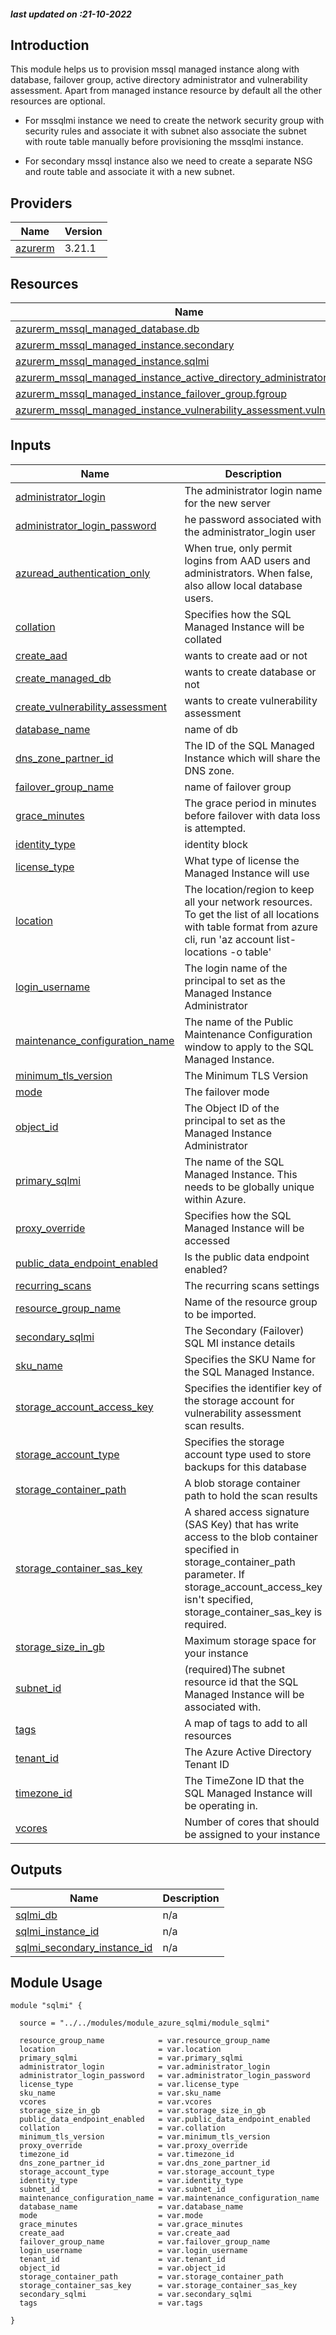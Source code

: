 <!-- BEGIN_TF_DOCS -->
##### last updated on :21-10-2022

## Introduction

This module helps us to provision mssql managed instance along with database, failover group, active directory administrator and vulnerability assessment. Apart from managed instance resource by default all the other resources are optional.

* For mssqlmi instance we need to create the network security group with security rules and associate it with subnet also associate the subnet with route table manually before provisioning the mssqlmi instance.

* For secondary mssql instance also we need to create a separate NSG and route table and associate it with a new subnet.



## Providers

| Name | Version |
|------|---------|
| <a name="provider_azurerm"></a> [azurerm](#provider\_azurerm) | 3.21.1 |


## Resources

| Name | Type |
|------|------|
| [azurerm_mssql_managed_database.db](https://registry.terraform.io/providers/hashicorp/azurerm/latest/docs/resources/mssql_managed_database) | resource |
| [azurerm_mssql_managed_instance.secondary](https://registry.terraform.io/providers/hashicorp/azurerm/latest/docs/resources/mssql_managed_instance) | resource |
| [azurerm_mssql_managed_instance.sqlmi](https://registry.terraform.io/providers/hashicorp/azurerm/latest/docs/resources/mssql_managed_instance) | resource |
| [azurerm_mssql_managed_instance_active_directory_administrator.aad](https://registry.terraform.io/providers/hashicorp/azurerm/latest/docs/resources/mssql_managed_instance_active_directory_administrator) | resource |
| [azurerm_mssql_managed_instance_failover_group.fgroup](https://registry.terraform.io/providers/hashicorp/azurerm/latest/docs/resources/mssql_managed_instance_failover_group) | resource |
| [azurerm_mssql_managed_instance_vulnerability_assessment.vulnerability](https://registry.terraform.io/providers/hashicorp/azurerm/latest/docs/resources/mssql_managed_instance_vulnerability_assessment) | resource |

## Inputs

| Name | Description | Type | Default | Required |
|------|-------------|------|---------|:--------:|
| <a name="input_administrator_login"></a> [administrator\_login](#input\_administrator\_login) | The administrator login name for the new server | `string` | n/a | yes |
| <a name="input_administrator_login_password"></a> [administrator\_login\_password](#input\_administrator\_login\_password) | he password associated with the administrator\_login user | `string` | n/a | yes |
| <a name="input_azuread_authentication_only"></a> [azuread\_authentication\_only](#input\_azuread\_authentication\_only) | When true, only permit logins from AAD users and administrators. When false, also allow local database users. | `bool` | `false` | no |
| <a name="input_collation"></a> [collation](#input\_collation) | Specifies how the SQL Managed Instance will be collated | `string` | `"SQL_Latin1_General_CP1_CI_AS"` | no |
| <a name="input_create_aad"></a> [create\_aad](#input\_create\_aad) | wants to create aad or not | `bool` | `false` | no |
| <a name="input_create_managed_db"></a> [create\_managed\_db](#input\_create\_managed\_db) | wants to create database or not | `bool` | `false` | no |
| <a name="input_create_vulnerability_assessment"></a> [create\_vulnerability\_assessment](#input\_create\_vulnerability\_assessment) | wants to create vulnerability assessment | `bool` | `false` | no |
| <a name="input_database_name"></a> [database\_name](#input\_database\_name) | name of db | `string` | n/a | yes |
| <a name="input_dns_zone_partner_id"></a> [dns\_zone\_partner\_id](#input\_dns\_zone\_partner\_id) | The ID of the SQL Managed Instance which will share the DNS zone. | `string` | `null` | no |
| <a name="input_failover_group_name"></a> [failover\_group\_name](#input\_failover\_group\_name) | name of failover group | `map(any)` | n/a | yes |
| <a name="input_grace_minutes"></a> [grace\_minutes](#input\_grace\_minutes) | The grace period in minutes before failover with data loss is attempted. | `string` | `null` | no |
| <a name="input_identity_type"></a> [identity\_type](#input\_identity\_type) | identity block | `string` | `null` | no |
| <a name="input_license_type"></a> [license\_type](#input\_license\_type) | What type of license the Managed Instance will use | `string` | n/a | yes |
| <a name="input_location"></a> [location](#input\_location) | The location/region to keep all your network resources. To get the list of all locations with table format from azure cli, run 'az account list-locations -o table' | `string` | `"East US"` | no |
| <a name="input_login_username"></a> [login\_username](#input\_login\_username) | The login name of the principal to set as the Managed Instance Administrator | `string` | n/a | yes |
| <a name="input_maintenance_configuration_name"></a> [maintenance\_configuration\_name](#input\_maintenance\_configuration\_name) | The name of the Public Maintenance Configuration window to apply to the SQL Managed Instance. | `string` | `"SQL_Default"` | no |
| <a name="input_minimum_tls_version"></a> [minimum\_tls\_version](#input\_minimum\_tls\_version) | The Minimum TLS Version | `string` | `"1.2"` | no |
| <a name="input_mode"></a> [mode](#input\_mode) | The failover mode | `string` | n/a | yes |
| <a name="input_object_id"></a> [object\_id](#input\_object\_id) | The Object ID of the principal to set as the Managed Instance Administrator | `string` | n/a | yes |
| <a name="input_primary_sqlmi"></a> [primary\_sqlmi](#input\_primary\_sqlmi) | The name of the SQL Managed Instance. This needs to be globally unique within Azure. | `string` | n/a | yes |
| <a name="input_proxy_override"></a> [proxy\_override](#input\_proxy\_override) | Specifies how the SQL Managed Instance will be accessed | `string` | `"Default"` | no |
| <a name="input_public_data_endpoint_enabled"></a> [public\_data\_endpoint\_enabled](#input\_public\_data\_endpoint\_enabled) | Is the public data endpoint enabled? | `bool` | `false` | no |
| <a name="input_recurring_scans"></a> [recurring\_scans](#input\_recurring\_scans) | The recurring scans settings | `map(any)` | `null` | no |
| <a name="input_resource_group_name"></a> [resource\_group\_name](#input\_resource\_group\_name) | Name of the resource group to be imported. | `string` | `"rg"` | no |
| <a name="input_secondary_sqlmi"></a> [secondary\_sqlmi](#input\_secondary\_sqlmi) | The Secondary (Failover) SQL MI instance details | `map(any)` | `null` | no |
| <a name="input_sku_name"></a> [sku\_name](#input\_sku\_name) | Specifies the SKU Name for the SQL Managed Instance. | `string` | n/a | yes |
| <a name="input_storage_account_access_key"></a> [storage\_account\_access\_key](#input\_storage\_account\_access\_key) | Specifies the identifier key of the storage account for vulnerability assessment scan results. | `string` | `null` | no |
| <a name="input_storage_account_type"></a> [storage\_account\_type](#input\_storage\_account\_type) | Specifies the storage account type used to store backups for this database | `string` | `"GRS"` | no |
| <a name="input_storage_container_path"></a> [storage\_container\_path](#input\_storage\_container\_path) | A blob storage container path to hold the scan results | `string` | n/a | yes |
| <a name="input_storage_container_sas_key"></a> [storage\_container\_sas\_key](#input\_storage\_container\_sas\_key) | A shared access signature (SAS Key) that has write access to the blob container specified in storage\_container\_path parameter. If storage\_account\_access\_key isn't specified, storage\_container\_sas\_key is required. | `string` | n/a | yes |
| <a name="input_storage_size_in_gb"></a> [storage\_size\_in\_gb](#input\_storage\_size\_in\_gb) | Maximum storage space for your instance | `number` | n/a | yes |
| <a name="input_subnet_id"></a> [subnet\_id](#input\_subnet\_id) | (required)The subnet resource id that the SQL Managed Instance will be associated with. | `string` | n/a | yes |
| <a name="input_tags"></a> [tags](#input\_tags) | A map of tags to add to all resources | `map(string)` | `{}` | no |
| <a name="input_tenant_id"></a> [tenant\_id](#input\_tenant\_id) | The Azure Active Directory Tenant ID | `string` | n/a | yes |
| <a name="input_timezone_id"></a> [timezone\_id](#input\_timezone\_id) | The TimeZone ID that the SQL Managed Instance will be operating in. | `string` | `"UTC"` | no |
| <a name="input_vcores"></a> [vcores](#input\_vcores) | Number of cores that should be assigned to your instance | `string` | n/a | yes |

## Outputs

| Name | Description |
|------|-------------|
| <a name="output_sqlmi_db"></a> [sqlmi\_db](#output\_sqlmi\_db) | n/a |
| <a name="output_sqlmi_instance_id"></a> [sqlmi\_instance\_id](#output\_sqlmi\_instance\_id) | n/a |
| <a name="output_sqlmi_secondary_instance_id"></a> [sqlmi\_secondary\_instance\_id](#output\_sqlmi\_secondary\_instance\_id) | n/a |

## Module Usage

```
module "sqlmi" {

  source = "../../modules/module_azure_sqlmi/module_sqlmi"

  resource_group_name            = var.resource_group_name
  location                       = var.location
  primary_sqlmi                  = var.primary_sqlmi
  administrator_login            = var.administrator_login
  administrator_login_password   = var.administrator_login_password
  license_type                   = var.license_type
  sku_name                       = var.sku_name
  vcores                         = var.vcores
  storage_size_in_gb             = var.storage_size_in_gb
  public_data_endpoint_enabled   = var.public_data_endpoint_enabled
  collation                      = var.collation
  minimum_tls_version            = var.minimum_tls_version
  proxy_override                 = var.proxy_override
  timezone_id                    = var.timezone_id
  dns_zone_partner_id            = var.dns_zone_partner_id
  storage_account_type           = var.storage_account_type
  identity_type                  = var.identity_type
  subnet_id                      = var.subnet_id
  maintenance_configuration_name = var.maintenance_configuration_name
  database_name                  = var.database_name
  mode                           = var.mode
  grace_minutes                  = var.grace_minutes
  create_aad                     = var.create_aad
  failover_group_name            = var.failover_group_name
  login_username                 = var.login_username
  tenant_id                      = var.tenant_id
  object_id                      = var.object_id
  storage_container_path         = var.storage_container_path
  storage_container_sas_key      = var.storage_container_sas_key
  secondary_sqlmi                = var.secondary_sqlmi
  tags                           = var.tags

}
```
<!-- END_TF_DOCS -->